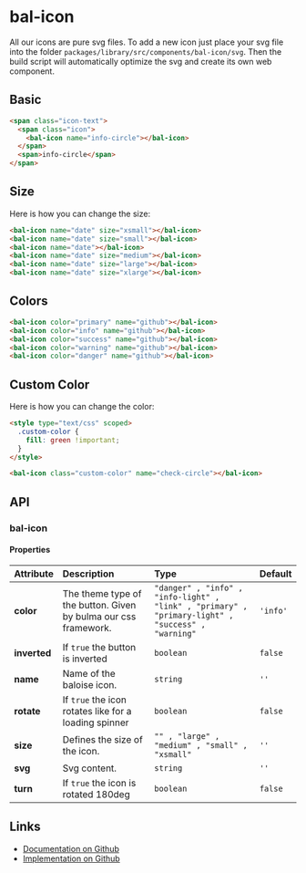 # bal-icon

<!-- START: human documentation top -->

All our icons are pure svg files. To add a new icon just place your svg file into the folder `packages/library/src/components/bal-icon/svg`.
Then the build script will automatically optimize the svg and create its own web component.

<!-- END: human documentation top -->

## Basic

<ClientOnly>  <docs-demo-bal-icon-48></docs-demo-bal-icon-48></ClientOnly>

```html
<span class="icon-text">
  <span class="icon">
    <bal-icon name="info-circle"></bal-icon>
  </span>
  <span>info-circle</span>
</span>
```

## Size

Here is how you can change the size:

<ClientOnly>  <docs-demo-bal-icon-49></docs-demo-bal-icon-49></ClientOnly>

```html
<bal-icon name="date" size="xsmall"></bal-icon>
<bal-icon name="date" size="small"></bal-icon>
<bal-icon name="date"></bal-icon>
<bal-icon name="date" size="medium"></bal-icon>
<bal-icon name="date" size="large"></bal-icon>
<bal-icon name="date" size="xlarge"></bal-icon>
```

## Colors

<ClientOnly>  <docs-demo-bal-icon-50></docs-demo-bal-icon-50></ClientOnly>

```html
<bal-icon color="primary" name="github"></bal-icon>
<bal-icon color="info" name="github"></bal-icon>
<bal-icon color="success" name="github"></bal-icon>
<bal-icon color="warning" name="github"></bal-icon>
<bal-icon color="danger" name="github"></bal-icon>
```

## Custom Color

Here is how you can change the color:

<ClientOnly>  <docs-demo-bal-icon-51></docs-demo-bal-icon-51></ClientOnly>

```html
<style type="text/css" scoped>
  .custom-color {
    fill: green !important;
  }
</style>

<bal-icon class="custom-color" name="check-circle"></bal-icon>
```


## API

### bal-icon

#### Properties

| Attribute    | Description                                                     | Type                                                                                              | Default  |
| :----------- | :-------------------------------------------------------------- | :------------------------------------------------------------------------------------------------ | :------- |
| **color**    | The theme type of the button. Given by bulma our css framework. | `"danger" , "info" , "info-light" , "link" , "primary" , "primary-light" , "success" , "warning"` | `'info'` |
| **inverted** | If `true` the button is inverted                                | `boolean`                                                                                         | `false`  |
| **name**     | Name of the baloise icon.                                       | `string`                                                                                          | `''`     |
| **rotate**   | If `true` the icon rotates like for a loading spinner           | `boolean`                                                                                         | `false`  |
| **size**     | Defines the size of the icon.                                   | `"" , "large" , "medium" , "small" , "xsmall"`                                                    | `''`     |
| **svg**      | Svg content.                                                    | `string`                                                                                          | `''`     |
| **turn**     | If `true` the icon is rotated 180deg                            | `boolean`                                                                                         | `false`  |



<!-- START: human documentation bottom -->

<!-- END: human documentation bottom -->


## Links

* [Documentation on Github](https://github.com/baloise/ui-library/blob/master/docs/src/components/components/bal-icon.md)
* [Implementation on Github](https://github.com/baloise/ui-library/blob/master/packages/components/src/components/bal-icon)
